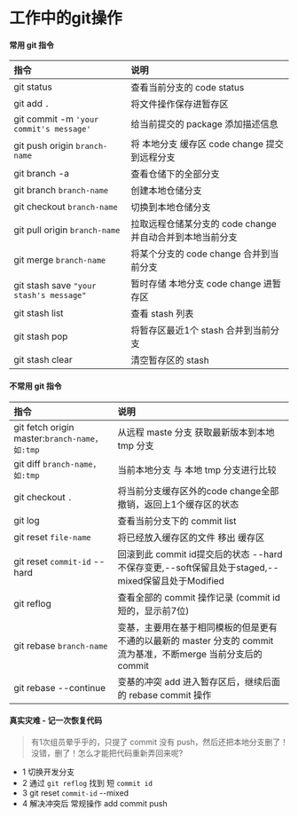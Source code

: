 
# 工作中的git操作
 

#### 常用 git 指令

| 指令| 说明|
| :------ | :-------------------------------- |
| git status | 查看当前分支的 code status|
| git add `.` | 将文件操作保存进暂存区|
| git commit -m `'your commit's message'` | 给当前提交的 package 添加描述信息|
| git push origin `branch-name` | 将 本地分支 缓存区 code change 提交到远程分支 |
| git branch -a | 查看仓储下的全部分支 |
| git branch `branch-name` | 创建本地仓储分支 |
| git checkout `branch-name` | 切换到本地仓储分支 |
| git pull origin `branch-name` | 拉取远程仓储某分支的 code change并自动合并到本地当前分支 |
| git merge `branch-name`|  将某个分支的 code change 合并到当前分支 |
| git stash save `"your stash's message"`|暂时存储 本地分支 code change 进暂存区|
| git stash list | 查看 stash 列表|
| git stash pop | 将暂存区最近1个 stash 合并到当前分支 |
| git stash clear | 清空暂存区的 stash |

#### 不常用 git 指令

| 指令| 说明|
| :------ | :-------------------------------- |
| git fetch origin master:`branch-name，如:tmp`| 从远程 maste 分支 获取最新版本到本地 tmp 分支 |
| git diff `branch-name，如:tmp`| 当前本地分支 与 本地 tmp 分支进行比较 |
| git checkout `.`| 将当前分支缓存区外的code change全部撤销，返回上1个缓存区的状态 |
| git log | 查看当前分支下的 commit list|
| git reset `file-name`| 将已经放入缓存区的文件 移出 缓存区 |
| git reset `commit-id` --hard| 回滚到此 commit id提交后的状态 --hard不保存变更,--soft保留且处于staged,--mixed保留且处于Modified |
| git reflog| 查看全部的 commit 操作记录  (commit id 短的，显示前7位) |
| git rebase `branch-name`| 变基，主要用在基于相同模板的但是更有不通的以最新的 master 分支的 commit 流为基准，不断merge 当前分支后的 commit |
| git rebase --continue| 变基的冲突 add 进入暂存区后，继续后面的 rebase commit 操作|




#### 真实灾难 - 记一次恢复代码

> 有1次组员晕乎乎的，只提了 commit 没有 push，然后还把本地分支删了！没错，删了！怎么才能把代码重新弄回来呢?

+ 1 切换开发分支
+ 2 通过 `git reflog` 找到 短 `commit id`
+ 3 git reset `commit-id` --mixed 
+ 4 解决冲突后 常规操作 add commit push
